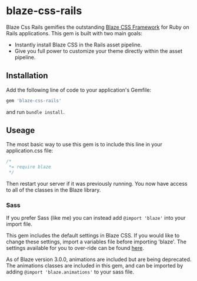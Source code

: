 # blaze-css-rails

Blaze Css Rails gemifies the outstanding [Blaze CSS Framework](http://blazecss.com/) for Ruby on Rails applications. This gem is built with two main goals:
  - Instantly install Blaze CSS in the Rails asset pipeline.
  - Give you full power to customize your theme directly within the asset pipeline.

## Installation

Add the following line of code to your application's Gemfile:

```ruby
gem 'blaze-css-rails'
```

and run `bundle install`.

## Useage

The most basic way to use this gem is to include this line in your application.css file:

```css
/*
 *= require blaze
 */
```

Then restart your server if it was previously running. You now have access to all of the classes in the Blaze library.

### Sass

If you prefer Sass (like me) you can instead add `@import 'blaze'` into your import file.

This gem includes the default settings in Blaze CSS. If you would like to change these settings, import a variables file before importing 'blaze'. The settings available for you to over-ride can be found [here](https://github.com/andrewtpoe/blaze-css-rails/blob/master/app/assets/stylesheets/mixins/_settings.global.scss).

As of Blaze version 3.0.0, animations are included but are being deprecated. The animations classes are included in this gem, and can be imported by adding `@import 'blaze.animations'` to your sass file. 
